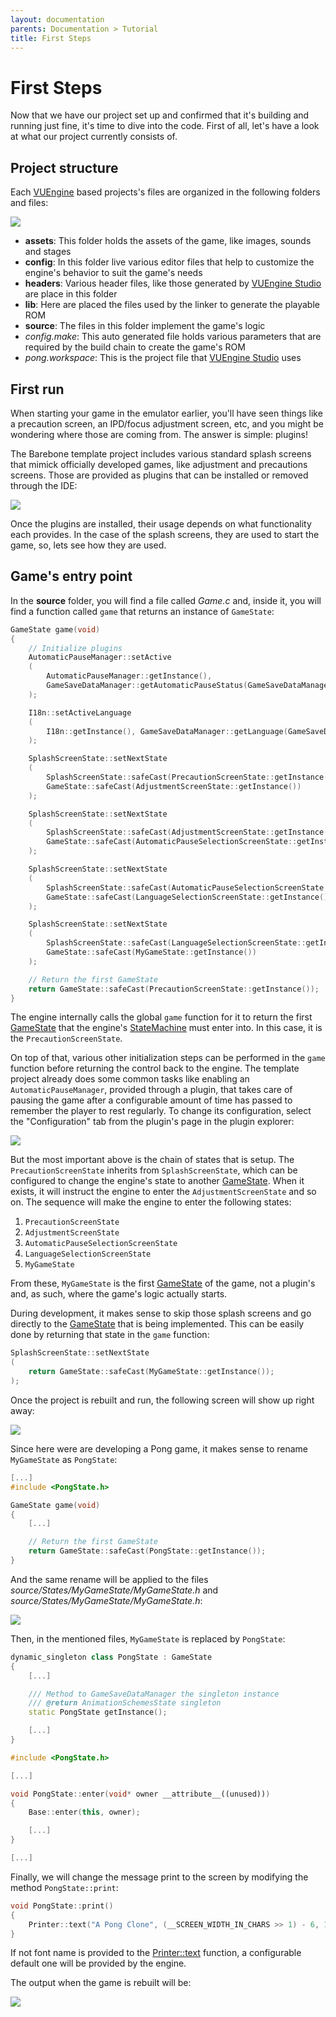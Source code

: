 ```yaml
---
layout: documentation
parents: Documentation > Tutorial
title: First Steps
---
```


# First Steps

Now that we have our project set up and confirmed that it's building and running just fine, it's time to dive into the code. First of all, let's have a look at what our project currently consists of.

## Project structure

Each [VUEngine](https://github.com/VUEngine/VUEngine-Core) based projects's files are organized in the following folders and files:

<a href="/documentation/images/tutorial/project-structure.png" data-toggle="lightbox" data-gallery="gallery" data-caption="Project structure"><img src="/documentation/images/tutorial/project-structure.png" /></a>

- **assets**: This folder holds the assets of the game, like images, sounds and stages
- **config**: In this folder live various editor files that help to customize the engine's behavior to suit the game's needs
- **headers**: Various header files, like those generated by [VUEngine Studio](https://www.vuengine.dev/) are place in this folder
- **lib**: Here are placed the files used by the linker to generate the playable ROM
- **source**: The files in this folder implement the game's logic
- *config.make*: This auto generated file holds various parameters that are required by the build chain to create the game's ROM
- *pong.workspace*: This is the project file that [VUEngine Studio](https://www.vuengine.dev/) uses

## First run

When starting your game in the emulator earlier, you'll have seen things like a precaution screen, an IPD/focus adjustment screen, etc, and you might be wondering where those are coming from. The answer is simple: plugins!

The Barebone template project includes various standard splash screens that mimick officially developed games, like adjustment and precautions screens. Those are provided as plugins that can be installed or removed through the IDE:

<a href="/documentation/images/tutorial/plugins-explorer.png" data-toggle="lightbox" data-gallery="gallery" data-caption="Plugins explorer"><img src="/documentation/images/tutorial/plugins-explorer.png"/></a>

Once the plugins are installed, their usage depends on what functionality each provides. In the case of the splash screens, they are used to start the game, so, lets see how they are used.

## Game's entry point

In the **source** folder, you will find a file called *Game.c* and, inside it, you will find a function called `game` that returns an instance of `GameState`:

```cpp
GameState game(void)
{
    // Initialize plugins
    AutomaticPauseManager::setActive
    (
        AutomaticPauseManager::getInstance(),
        GameSaveDataManager::getAutomaticPauseStatus(GameSaveDataManager::getInstance())
    );

    I18n::setActiveLanguage
    (
        I18n::getInstance(), GameSaveDataManager::getLanguage(GameSaveDataManager::getInstance())
    );

    SplashScreenState::setNextState
    (
        SplashScreenState::safeCast(PrecautionScreenState::getInstance()),
        GameState::safeCast(AdjustmentScreenState::getInstance())
    );

    SplashScreenState::setNextState
    (
        SplashScreenState::safeCast(AdjustmentScreenState::getInstance()),
        GameState::safeCast(AutomaticPauseSelectionScreenState::getInstance())
    );

    SplashScreenState::setNextState
    (
        SplashScreenState::safeCast(AutomaticPauseSelectionScreenState::getInstance()),
        GameState::safeCast(LanguageSelectionScreenState::getInstance())
    );

    SplashScreenState::setNextState
    (
        SplashScreenState::safeCast(LanguageSelectionScreenState::getInstance()),
        GameState::safeCast(MyGameState::getInstance())
    );

    // Return the first GameState
    return GameState::safeCast(PrecautionScreenState::getInstance());
}
```

The engine internally calls the global `game` function for it to return the first [GameState](/documentation/api/class-game-state/) that the engine's [StateMachine](/documentation/api/class-state-machine/) must enter into. In this case, it is the `PrecautionScreenState`.

On top of that, various other initialization steps can be performed in the `game` function before returning the control back to the engine. The template project already does some common tasks like enabling an `AutomaticPauseManager`, provided through a plugin, that takes care of pausing the game after a configurable amount of time has passed to remember the player to rest regularly. To change its configuration, select the "Configuration" tab from the plugin's page in the plugin explorer:

<a href="/documentation/images/tutorial/automatic-pause-manager-configuration.png" data-toggle="lightbox" data-gallery="gallery" data-caption="Automatic Pause Manager configuration"><img src="/documentation/images/tutorial/automatic-pause-manager-configuration.png"/></a>

But the most important above is the chain of states that is setup. The `PrecautionScreenState` inherits from `SplashScreenState`, which can be configured to change the engine's state to another [GameState](/documentation/api/class-game-state/). When it exists, it will instruct the engine to enter the `AdjustmentScreenState` and so on. The sequence will make the engine to enter the following states:

1) `PrecautionScreenState`
2) `AdjustmentScreenState`
3) `AutomaticPauseSelectionScreenState`
4) `LanguageSelectionScreenState`
5) `MyGameState`

From these, `MyGameState` is the first [GameState](/documentation/api/class-game-state/) of the game, not a plugin's and, as such, where the game's logic actually starts.

During development, it makes sense to skip those splash screens and go directly to the [GameState](/documentation/api/class-game-state/) that is being implemented. This can be easily done by returning that state in the `game` function:

```cpp
SplashScreenState::setNextState
(
    return GameState::safeCast(MyGameState::getInstance());
);
```

Once the project is rebuilt and run, the following screen will show up right away:

<a href="/documentation/images/tutorial/my-game-state.png" data-toggle="lightbox" data-gallery="gallery" data-caption="MyGameState"><img src="/documentation/images/tutorial/my-game-state.png"/></a>


Since here were are developing a Pong game, it makes sense to rename `MyGameState` as `PongState`:

```cpp
[...]
#include <PongState.h>

GameState game(void)
{
    [...]

    // Return the first GameState
    return GameState::safeCast(PongState::getInstance());
}
```

And the same rename will be applied to the files *source/States/MyGameState/MyGameState.h* and *source/States/MyGameState/MyGameState.h*:

<a href="/documentation/images/tutorial/my-game-state-folders.png" data-toggle="lightbox" data-gallery="gallery" data-caption="MyGameState folders"><img src="/documentation/images/tutorial/my-game-state-folders.png"/></a>

Then, in the mentioned files, `MyGameState` is replaced by `PongState`:

```cpp
dynamic_singleton class PongState : GameState
{
    [...]

    /// Method to GameSaveDataManager the singleton instance
    /// @return AnimationSchemesState singleton
    static PongState getInstance();

    [...]
}
```

```cpp
#include <PongState.h>

[...]

void PongState::enter(void* owner __attribute__((unused)))
{
    Base::enter(this, owner);

    [...]
}

[...]
```

Finally, we will change the message print to the screen by modifying the method `PongState::print`:

```cpp
void PongState::print()
{
	Printer::text("A Pong Clone", (__SCREEN_WIDTH_IN_CHARS >> 1) - 6, 12, NULL);
}
```

If not font name is provided to the [Printer::text](/documentation/api/class-printer/) function, a configurable default one will be provided by the engine.

The output when the game is rebuilt will be:

<a href="/documentation/images/tutorial/a-pong-clone.png" data-toggle="lightbox" data-gallery="gallery" data-caption="Game Title"><img src="/documentation/images/tutorial/a-pong-clone.png"/></a>
